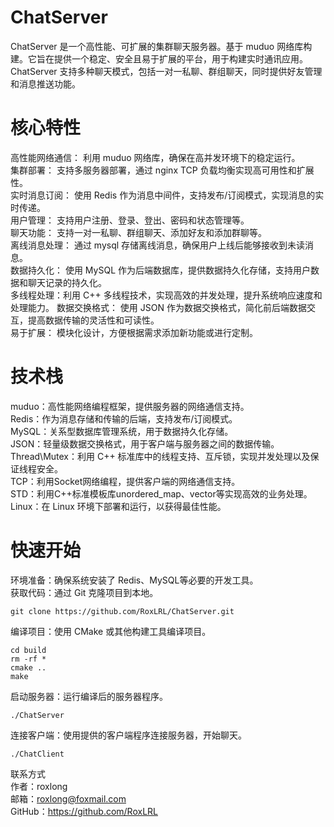 # ChatServer
ChatServer 是一个高性能、可扩展的集群聊天服务器。基于 muduo 网络库构建。它旨在提供一个稳定、安全且易于扩展的平台，用于构建实时通讯应用。ChatServer 支持多种聊天模式，包括一对一私聊、群组聊天，同时提供好友管理和消息推送功能。

# 核心特性
高性能网络通信： 利用 muduo 网络库，确保在高并发环境下的稳定运行。\
集群部署： 支持多服务器部署，通过 nginx TCP 负载均衡实现高可用性和扩展性。\
实时消息订阅： 使用 Redis 作为消息中间件，支持发布/订阅模式，实现消息的实时传递。\
用户管理： 支持用户注册、登录、登出、密码和状态管理等。\
聊天功能： 支持一对一私聊、群组聊天、添加好友和添加群聊等。\
离线消息处理： 通过 mysql 存储离线消息，确保用户上线后能够接收到未读消息。\
数据持久化： 使用 MySQL 作为后端数据库，提供数据持久化存储，支持用户数据和聊天记录的持久化。\
多线程处理：利用 C++ 多线程技术，实现高效的并发处理，提升系统响应速度和处理能力。
数据交换格式： 使用 JSON 作为数据交换格式，简化前后端数据交互，提高数据传输的灵活性和可读性。\
易于扩展： 模块化设计，方便根据需求添加新功能或进行定制。

# 技术栈
muduo：高性能网络编程框架，提供服务器的网络通信支持。\
Redis：作为消息存储和传输的后端，支持发布/订阅模式。\
MySQL：关系型数据库管理系统，用于数据持久化存储。\
JSON：轻量级数据交换格式，用于客户端与服务器之间的数据传输。\
Thread\Mutex：利用 C++ 标准库中的线程支持、互斥锁，实现并发处理以及保证线程安全。\
TCP：利用Socket网络编程，提供客户端的网络通信支持。\
STD：利用C++标准模板库unordered_map、vector等实现高效的业务处理。\
Linux：在 Linux 环境下部署和运行，以获得最佳性能。

# 快速开始
环境准备：确保系统安装了 Redis、MySQL等必要的开发工具。\
获取代码：通过 Git 克隆项目到本地。
```
git clone https://github.com/RoxLRL/ChatServer.git
```
编译项目：使用 CMake 或其他构建工具编译项目。
```
cd build
rm -rf *
cmake ..
make
```
启动服务器：运行编译后的服务器程序。
```
./ChatServer
```
连接客户端：使用提供的客户端程序连接服务器，开始聊天。
```
./ChatClient
```

联系方式\
作者：roxlong\
邮箱：roxlong@foxmail.com\
GitHub：https://github.com/RoxLRL

